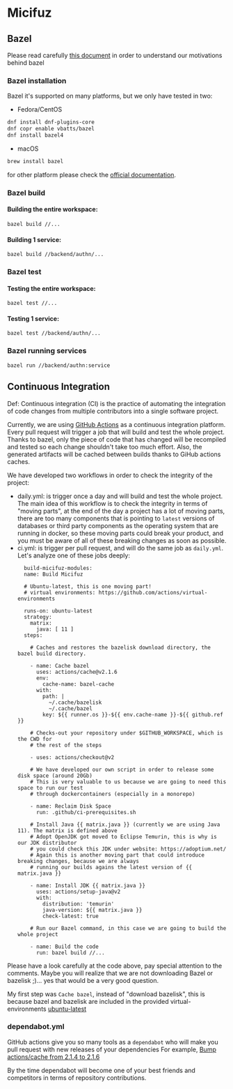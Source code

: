 # Micifuz

## Bazel

Please read carefully [this document](https://docs.bazel.build/versions/4.2.1/bazel-overview.html) in order to understand our motivations behind bazel

### Bazel installation

Bazel it's supported on many platforms, but we only have tested in two:

* Fedora/CentOS 

```bash
dnf install dnf-plugins-core
dnf copr enable vbatts/bazel
dnf install bazel4
```

* macOS
```bash
brew install bazel
```

for other platform please check the [official documentation](https://docs.bazel.build/versions/main/install.html).

### Bazel build

#### Building the entire workspace:
```
bazel build //...
```

#### Building 1 service:
```
bazel build //backend/authn/...
```

### Bazel test

#### Testing the entire workspace:
```
bazel test //...
```

#### Testing 1 service:
```
bazel test //backend/authn/...
```

### Bazel running services

```
bazel run //backend/authn:service
```
## Continuous Integration

Def: Continuous integration (CI) is the practice of automating the integration of code changes from multiple
contributors into a single software project.

Currently, we are using [GitHub Actions](https://docs.github.com/en/actions/guides/about-continuous-integration) as a 
continuous integration platform. Every pull request will trigger a job that 
will build and test the whole project. Thanks to bazel, only the piece of code that has changed will be recompiled and 
tested so each change shouldn't take too much effort. Also, the generated artifacts will be cached between builds thanks to 
GiHub actions caches. 

We have developed two workflows in order to check the integrity of the project:
* daily.yml: is trigger once a day and will build and test the whole project. The main idea of this workflow is to check
  the integrity in terms of "moving parts", at the end of the day a project has a lot of moving parts, there are too many components
  that is pointing to `latest` versions of databases or third party components as the operating system that are running in docker,
  so these moving parts could break your product, and you must be aware of all of these breaking changes as soon as possible.  
* ci.yml: is trigger per pull request, and will do the same job as `daily.yml`.
  Let's analyze one of these jobs deeply:
  ```
    build-micifuz-modules:
    name: Build Micifuz
    
    # Ubuntu-latest, this is one moving part!
    # virtual environments: https://github.com/actions/virtual-environments 
    
    runs-on: ubuntu-latest
    strategy:
      matrix:
        java: [ 11 ]
    steps:
      
      # Caches and restores the bazelisk download directory, the bazel build directory.

      - name: Cache bazel
        uses: actions/cache@v2.1.6
        env:
          cache-name: bazel-cache
        with:
          path: |
            ~/.cache/bazelisk
            ~/.cache/bazel
          key: ${{ runner.os }}-${{ env.cache-name }}-${{ github.ref }}
      
      # Checks-out your repository under $GITHUB_WORKSPACE, which is the CWD for
      # the rest of the steps
      
      - uses: actions/checkout@v2
  
      # We have developed our own script in order to release some disk space (around 20Gb)
      # This is very valuable to us because we are going to need this space to run our test
      # through dockercontainers (especially in a monorepo) 
      
      - name: Reclaim Disk Space
        run: .github/ci-prerequisites.sh
  
      # Install Java {{ matrix.java }} (currently we are using Java 11). The matrix is defined above
      # Adopt OpenJDK got moved to Eclipse Temurin, this is why is our JDK distributor
      # you could check this JDK under website: https://adoptium.net/
      # Again this is another moving part that could introduce breaking changes, because we are always
      # running our builds agains the latest version of {{ matrix.java }}
  
      - name: Install JDK {{ matrix.java }}
        uses: actions/setup-java@v2
        with:
          distribution: 'temurin'
          java-version: ${{ matrix.java }}
          check-latest: true
  
      # Run our Bazel command, in this case we are going to build the whole project
  
      - name: Build the code
        run: bazel build //...
  ```

Please have a look carefully at the code above, pay special attention to the comments. Maybe you will realize that we are not
downloading Bazel or bazelisk ;)... yes that would be a very good question.    

My first step was `Cache bazel`, instead of "download bazelisk", this is because
bazel and bazelisk are included in the provided virtual-environments [ubuntu-latest](https://github.com/actions/virtual-environments/blob/main/images/linux/Ubuntu2004-README.md)

### dependabot.yml

GitHub actions give you so many tools as a `dependabot` who will make you pull request with new releases of your dependencies
For example,
[Bump actions/cache from 2.1.4 to 2.1.6](https://github.com/bytesandmonkeys/micifuz/pull/8)

By the time dependabot will become one of your best friends and competitors in terms of repository contributions. 